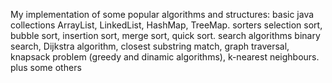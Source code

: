 My implementation of some popular algorithms and structures:
basic java collections   ArrayList, LinkedList, HashMap, TreeMap.
sorters                  selection sort, bubble sort, insertion sort, merge sort, quick sort.
search algorithms        binary search, Dijkstra algorithm, closest substring match, graph traversal, knapsack problem (greedy and dinamic algorithms), k-nearest neighbours.
plus some others

